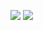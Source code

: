![](https://github.com/user-attachments/assets/a023d682-9ec7-4024-818b-3439b24f67b0)
![](https://private-user-images.githubusercontent.com/224950477/505932905-8711e6b5-92dd-45dd-84ae-73655267161f.png?jwt=eyJ0eXAiOiJKV1QiLCJhbGciOiJIUzI1NiJ9.eyJpc3MiOiJnaXRodWIuY29tIiwiYXVkIjoicmF3LmdpdGh1YnVzZXJjb250ZW50LmNvbSIsImtleSI6ImtleTUiLCJleHAiOjE3NjE1NTg0MTMsIm5iZiI6MTc2MTU1ODExMywicGF0aCI6Ii8yMjQ5NTA0NzcvNTA1OTMyOTA1LTg3MTFlNmI1LTkyZGQtNDVkZC04NGFlLTczNjU1MjY3MTYxZi5wbmc_WC1BbXotQWxnb3JpdGhtPUFXUzQtSE1BQy1TSEEyNTYmWC1BbXotQ3JlZGVudGlhbD1BS0lBVkNPRFlMU0E1M1BRSzRaQSUyRjIwMjUxMDI3JTJGdXMtZWFzdC0xJTJGczMlMkZhd3M0X3JlcXVlc3QmWC1BbXotRGF0ZT0yMDI1MTAyN1QwOTQxNTNaJlgtQW16LUV4cGlyZXM9MzAwJlgtQW16LVNpZ25hdHVyZT1kZjlmYTQ0NWI2MTI0NDQ4NmUxOTQzNDdjMjMwMjAyY2VkOWVmODRiMTY2MzlkZDQ5NWEwNDFkYzcyNWNiZjYyJlgtQW16LVNpZ25lZEhlYWRlcnM9aG9zdCJ9.Pc6Ky7UUS2rO8_7UiMDvesSGGHaBy_CE2_1uN3Nqp7Y)